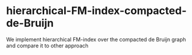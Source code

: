 # hierarchical-FM-index-compacted-de-Bruijn
We implement hierarchical FM-index over the compacted de Bruijn graph and compare it to other approach
